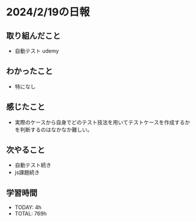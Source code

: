 # 2024/2/19の日報

## 取り組んだこと
- 自動テスト udemy


## わかったこと
- 特になし

## 感じたこと
- 実際のケースから自身でどのテスト技法を用いてテストケースを作成するかを判断するのはなかなか難しい。


## 次やること
- 自動テスト続き
- js課題続き


## 学習時間
- TODAY: 4h
- TOTAL: 769h
